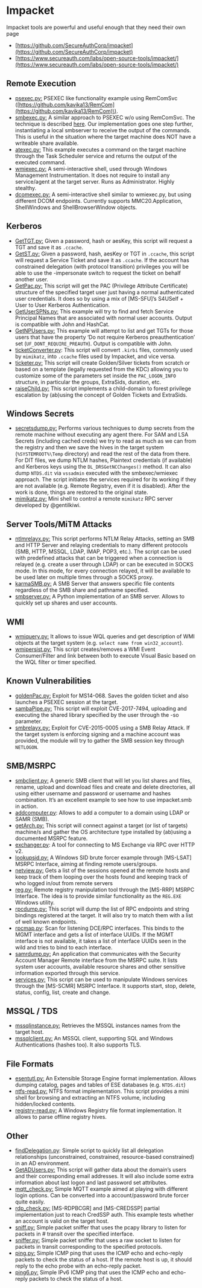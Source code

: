# Impacket

Impacket tools are powerful and useful enough that they need their own page

* [https://github.com/SecureAuthCorp/impacket](https://github.com/SecureAuthCorp/impacket)
* [https://www.secureauth.com/labs/open-source-tools/impacket/](https://www.secureauth.com/labs/open-source-tools/impacket/)



## **Remote Execution**

* [psexec.py:](https://github.com/SecureAuthCorp/impacket/blob/impacket_0_9_22/examples/psexec.py) PSEXEC like functionality example using RemComSvc \([https://github.com/kavika13/RemCom](https://github.com/kavika13/RemCom)\).
* [smbexec.py:](https://github.com/SecureAuthCorp/impacket/blob/impacket_0_9_22/examples/smbexec.py) A similar approach to PSEXEC w/o using RemComSvc. The technique is described [here](https://web.archive.org/web/20140625065218/http://blog.accuvant.com/rdavisaccuvant/owning-computers-without-shell-access/). Our implementation goes one step further, instantiating a local smbserver to receive the output of the commands. This is useful in the situation where the target machine does NOT have a writeable share available.
* [atexec.py:](https://github.com/SecureAuthCorp/impacket/blob/impacket_0_9_22/examples/atexec.py) This example executes a command on the target machine through the Task Scheduler service and returns the output of the executed command.
* [wmiexec.py:](https://github.com/SecureAuthCorp/impacket/blob/impacket_0_9_22/examples/wmiexec.py) A semi-interactive shell, used through Windows Management Instrumentation. It does not require to install any service/agent at the target server. Runs as Administrator. Highly stealthy.
* [dcomexec.py:](https://github.com/SecureAuthCorp/impacket/blob/impacket_0_9_22/examples/dcomexec.py) A semi-interactive shell similar to wmiexec.py, but using different DCOM endpoints. Currently supports MMC20.Application, ShellWindows and ShellBrowserWindow objects.

## **Kerberos**

* [GetTGT.py:](https://github.com/SecureAuthCorp/impacket/blob/impacket_0_9_22/examples/getTGT.py) Given a password, hash or aesKey, this script will request a TGT and save it as `.ccache`.
* [GetST.py:](https://github.com/SecureAuthCorp/impacket/blob/impacket_0_9_22/examples/getST.py) Given a password, hash, aesKey or TGT in `.ccache`, this script will request a Service Ticket and save it as `.ccache`. If the account has constrained delegation \(with protocol transition\) privileges you will be able to use the -impersonate switch to request the ticket on behalf another user.
* [GetPac.py:](https://github.com/SecureAuthCorp/impacket/blob/impacket_0_9_22/examples/getPac.py) This script will get the PAC \(Privilege Attribute Certificate\) structure of the specified target user just having a normal authenticated user credentials. It does so by using a mix of \[MS-SFU\]’s S4USelf + User to User Kerberos Authentication.
* [GetUserSPNs.py:](https://github.com/SecureAuthCorp/impacket/blob/impacket_0_9_22/examples/GetUserSPNs.py) This example will try to find and fetch Service Principal Names that are associated with normal user accounts. Output is compatible with John and HashCat.
* [GetNPUsers.py:](https://github.com/SecureAuthCorp/impacket/blob/impacket_0_9_22/examples/GetNPUsers.py) This example will attempt to list and get TGTs for those users that have the property ‘Do not require Kerberos preauthentication’ set \(`UF_DONT_REQUIRE_PREAUTH`\). Output is compatible with John.
* [ticketConverter.py](https://github.com/SecureAuthCorp/impacket/blob/impacket_0_9_22/examples/ticketConverter.py): This script will convert `.kirbi` files, commonly used by `mimikatz`, into `.ccache` files used by Impacket, and vice versa.
* [ticketer.py:](https://github.com/SecureAuthCorp/impacket/blob/impacket_0_9_22/examples/ticketer.py) This script will create Golden/Silver tickets from scratch or based on a template \(legally requested from the KDC\) allowing you to customize some of the parameters set inside the `PAC_LOGON_INFO` structure, in particular the groups, ExtraSids, duration, etc.
* [raiseChild.py:](https://github.com/SecureAuthCorp/impacket/blob/impacket_0_9_22/examples/raiseChild.py) This script implements a child-domain to forest privilege escalation by \(ab\)using the concept of Golden Tickets and ExtraSids.

## **Windows Secrets**

* [secretsdump.py:](https://github.com/SecureAuthCorp/impacket/blob/impacket_0_9_22/examples/secretsdump.py) Performs various techniques to dump secrets from the remote machine without executing any agent there. For SAM and LSA Secrets \(including cached creds\) we try to read as much as we can from the registry and then we save the hives in the target system \(`%SYSTEMROOT%\Temp` directory\) and read the rest of the data from there. For DIT files, we dump NTLM hashes, Plaintext credentials \(if available\) and Kerberos keys using the `DL_DRSGetNCChanges()` method. It can also dump `NTDS.dit` via `vssadmin` executed with the smbexec/wmiexec approach. The script initiates the services required for its working if they are not available \(e.g. Remote Registry, even if it is disabled\). After the work is done, things are restored to the original state.
* [mimikatz.py:](https://github.com/SecureAuthCorp/impacket/blob/impacket_0_9_22/examples/mimikatz.py) Mini shell to control a remote `mimikatz` RPC server developed by @gentilkiwi.

## **Server Tools/MiTM Attacks**

* [ntlmrelayx.py:](https://github.com/SecureAuthCorp/impacket/blob/impacket_0_9_22/examples/ntlmrelayx.py) This script performs NTLM Relay Attacks, setting an SMB and HTTP Server and relaying credentials to many different protocols \(SMB, HTTP, MSSQL, LDAP, IMAP, POP3, etc.\). The script can be used with predefined attacks that can be triggered when a connection is relayed \(e.g. create a user through LDAP\) or can be executed in SOCKS mode. In this mode, for every connection relayed, it will be available to be used later on multiple times through a SOCKS proxy.
* [karmaSMB.py:](https://github.com/SecureAuthCorp/impacket/blob/impacket_0_9_22/examples/karmaSMB.py) A SMB Server that answers specific file contents regardless of the SMB share and pathname specified.
* [smbserver.py:](https://github.com/SecureAuthCorp/impacket/blob/impacket_0_9_22/examples/smbserver.py) A Python implementation of an SMB server. Allows to quickly set up shares and user accounts.

## **WMI**

* [wmiquery.py:](https://github.com/SecureAuthCorp/impacket/blob/impacket_0_9_22/examples/wmiquery.py) It allows to issue WQL queries and get description of WMI objects at the target system \(e.g. `select name from win32_account`\).
* [wmipersist.py:](https://github.com/SecureAuthCorp/impacket/blob/impacket_0_9_22/examples/wmipersist.py) This script creates/removes a WMI Event Consumer/Filter and link between both to execute Visual Basic based on the WQL filter or timer specified.

## **Known Vulnerabilities**

* [goldenPac.py:](https://github.com/SecureAuthCorp/impacket/blob/impacket_0_9_22/examples/goldenPac.py) Exploit for MS14-068. Saves the golden ticket and also launches a PSEXEC session at the target.
* [sambaPipe.py:](https://github.com/SecureAuthCorp/impacket/blob/impacket_0_9_22/examples/sambaPipe.py) This script will exploit CVE-2017-7494, uploading and executing the shared library specified by the user through the -so parameter.
* [smbrelayx.py:](https://github.com/SecureAuthCorp/impacket/blob/impacket_0_9_22/examples/smbrelayx.py) Exploit for CVE-2015-0005 using a SMB Relay Attack. If the target system is enforcing signing and a machine account was provided, the module will try to gather the SMB session key through `NETLOGON`.

## **SMB/MSRPC**

* [smbclient.py:](https://github.com/SecureAuthCorp/impacket/blob/impacket_0_9_22/examples/smbclient.py) A generic SMB client that will let you list shares and files, rename, upload and download files and create and delete directories, all using either username and password or username and hashes combination. It’s an excellent example to see how to use impacket.smb in action.
* [addcomputer.py](https://github.com/SecureAuthCorp/impacket/blob/impacket_0_9_22/examples/addcomputer.py): Allows to add a computer to a domain using LDAP or SAMR \(SMB\).
* [getArch.py:](https://github.com/SecureAuthCorp/impacket/blob/impacket_0_9_22/examples/getArch.py) This script will connect against a target \(or list of targets\) machine/s and gather the OS architecture type installed by \(ab\)using a documented MSRPC feature.
* [exchanger.py](https://github.com/SecureAuthCorp/impacket/blob/impacket_0_9_22/examples/exchanger.py): A tool for connecting to MS Exchange via RPC over HTTP v2.
* [lookupsid.py:](https://github.com/SecureAuthCorp/impacket/blob/impacket_0_9_22/examples/lookupsid.py) A Windows SID brute forcer example through \[MS-LSAT\] MSRPC Interface, aiming at finding remote users/groups.
* [netview.py:](https://github.com/SecureAuthCorp/impacket/blob/impacket_0_9_22/examples/netview.py) Gets a list of the sessions opened at the remote hosts and keep track of them looping over the hosts found and keeping track of who logged in/out from remote servers
* [reg.py:](https://github.com/SecureAuthCorp/impacket/blob/impacket_0_9_22/examples/reg.py) Remote registry manipulation tool through the \[MS-RRP\] MSRPC Interface. The idea is to provide similar functionality as the `REG.EXE` Windows utility.
* [rpcdump.py:](https://github.com/SecureAuthCorp/impacket/blob/impacket_0_9_22/examples/rpcdump.py) This script will dump the list of RPC endpoints and string bindings registered at the target. It will also try to match them with a list of well known endpoints.
* [rpcmap.py](https://github.com/SecureAuthCorp/impacket/blob/impacket_0_9_22/examples/rpcmap.py): Scan for listening DCE/RPC interfaces. This binds to the MGMT interface and gets a list of interface UUIDs. If the MGMT interface is not available, it takes a list of interface UUIDs seen in the wild and tries to bind to each interface.
* [samrdump.py:](https://github.com/SecureAuthCorp/impacket/blob/impacket_0_9_22/examples/samrdump.py) An application that communicates with the Security Account Manager Remote interface from the MSRPC suite. It lists system user accounts, available resource shares and other sensitive information exported through this service.
* [services.py:](https://github.com/SecureAuthCorp/impacket/blob/impacket_0_9_22/examples/services.py) This script can be used to manipulate Windows services through the \[MS-SCMR\] MSRPC Interface. It supports start, stop, delete, status, config, list, create and change.

## **MSSQL / TDS**

* [mssqlinstance.py:](https://github.com/SecureAuthCorp/impacket/blob/impacket_0_9_22/examples/mssqlinstance.py) Retrieves the MSSQL instances names from the target host.
* [mssqlclient.py:](https://github.com/SecureAuthCorp/impacket/blob/impacket_0_9_22/examples/mssqlclient.py) An MSSQL client, supporting SQL and Windows Authentications \(hashes too\). It also supports TLS.

## **File Formats**

* [esentutl.py:](https://github.com/SecureAuthCorp/impacket/blob/impacket_0_9_22/examples/esentutl.py) An Extensible Storage Engine format implementation. Allows dumping catalog, pages and tables of ESE databases \(e.g. `NTDS.dit`\)
* [ntfs-read.py:](https://github.com/SecureAuthCorp/impacket/blob/impacket_0_9_22/examples/ntfs-read.py) NTFS format implementation. This script provides a mini shell for browsing and extracting an NTFS volume, including hidden/locked contents.
* [registry-read.py:](https://github.com/SecureAuthCorp/impacket/blob/impacket_0_9_22/examples/registry-read.py) A Windows Registry file format implementation. It allows to parse offline registry hives.

## **Other**

* [findDelegation.py](https://github.com/SecureAuthCorp/impacket/blob/impacket_0_9_22/examples/findDelegation.py): Simple script to quickly list all delegation relationships \(unconstrained, constrained, resource-based constrained\) in an AD environment.
* [GetADUsers.py:](https://github.com/SecureAuthCorp/impacket/blob/impacket_0_9_22/examples/GetADUsers.py) This script will gather data about the domain’s users and their corresponding email addresses. It will also include some extra information about last logon and last password set attributes.
* [mqtt\_check.py:](https://github.com/SecureAuthCorp/impacket/blob/impacket_0_9_22/examples/mqtt_check.py) Simple MQTT example aimed at playing with different login options. Can be converted into a account/password brute forcer quite easily.
* [rdp\_check.py:](https://github.com/SecureAuthCorp/impacket/blob/impacket_0_9_22/examples/rdp_check.py) \[MS-RDPBCGR\] and \[MS-CREDSSP\] partial implementation just to reach CredSSP auth. This example tests whether an account is valid on the target host.
* [sniff.py:](https://github.com/SecureAuthCorp/impacket/blob/impacket_0_9_22/examples/sniff.py) Simple packet sniffer that uses the pcapy library to listen for packets in \# transit over the specified interface.
* [sniffer.py:](https://github.com/SecureAuthCorp/impacket/blob/impacket_0_9_22/examples/sniffer.py) Simple packet sniffer that uses a raw socket to listen for packets in transit corresponding to the specified protocols.
* [ping.py:](https://github.com/SecureAuthCorp/impacket/blob/impacket_0_9_22/examples/ping.py) Simple ICMP ping that uses the ICMP echo and echo-reply packets to check the status of a host. If the remote host is up, it should reply to the echo probe with an echo-reply packet.
* [ping6.py:](https://github.com/SecureAuthCorp/impacket/blob/impacket_0_9_22/examples/ping6.py) Simple IPv6 ICMP ping that uses the ICMP echo and echo-reply packets to check the status of a host.

